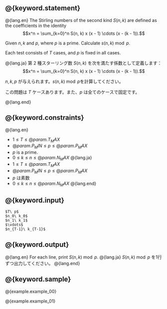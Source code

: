 ## @{keyword.statement}

@{lang.en}
The Stirling numbers of the second kind $S(n, k)$ are defined as the coefficients in the identity
$$x^n = \sum_{k=0}^n S(n, k) x (x - 1) \cdots (x - (k - 1)).$$

Given $n,k$ and $p$, where $p$ is a prime. Calculate $s(n, k) \bmod p$.

Each test consists of $T$ cases, and $p$ is fixed in all cases.

@{lang.ja}
第 $2$ 種スターリング数 $S(n,k)$ を次を満たす係数として定義します：
$$x^n = \sum_{k=0}^n S(n, k) x (x - 1) \cdots (x - (k - 1)).$$

$n,k,p$ が与えられます。$s(n,k) \bmod p$を計算してください。

この問題は $T$ ケースあります。また、$p$ は全てのケースで固定です。

@{lang.end}

## @{keyword.constraints}

@{lang.en}
- $1 \leq T \leq @{param.T_MAX}$
- $@{param.P_MIN} \leq p \leq @{param.P_MAX}$
- $p$ is a prime.
- $0 \leq k \leq n \leq @{param.N_MAX}$
@{lang.ja}
- $1 \leq T \leq @{param.T_MAX}$
- $@{param.P_MIN} \leq p \leq @{param.P_MAX}$
- $p$ は素数
- $0 \leq k \leq n \leq @{param.N_MAX}$
@{lang.end}

## @{keyword.input}

```
$T\ p$
$n_0\ k_0$
$n_1\ k_1$
$\vdots$
$n_{T-1}\ k_{T-1}$
```

## @{keyword.output}

@{lang.en}
For each line, print $S(n,k) \bmod p$.
@{lang.ja}
$S(n,k) \bmod p$ を1行ずつ出力してください。
@{lang.end}

## @{keyword.sample}

@{example.example_00}

@{example.example_01}
